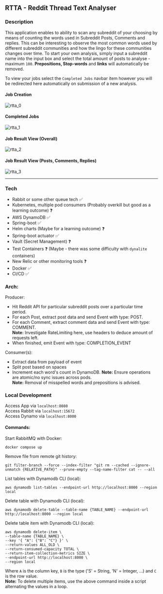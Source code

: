 ## RTTA - Reddit Thread Text Analyser

### Description
This application enables to ability to scan any subreddit of your choosing by means of counting the words used in Subreddit Posts, Comments and replies. This can be interesting to observe the most common words used by different subreddit communities and how the lingo for these communities changes over time. 
To start your own analysis, simply input a subreddit name into the input box and select the total amount of posts to analyse - maximum `100`. **Prepositions, Stop-words** and **links** will automatically be removed.

To view your jobs select the `Completed Jobs` navbar item however you will be redirected here automatically on submission of a new analysis.

#### Job Creation
![rtta_0](https://user-images.githubusercontent.com/21260839/216834186-67728efc-dcc6-4f68-a5de-58cdf3db96d2.png)

#### Completed Jobs
![rtta_1](https://user-images.githubusercontent.com/21260839/216834184-3516a6b7-d2b3-452f-be53-b15b22dd787e.png)

#### Job Result View (Overall)
![rtta_2](https://user-images.githubusercontent.com/21260839/216834182-95d9f194-e214-496a-86fd-0fe850e591d4.png)

#### Job Result View (Posts, Comments, Replies)
![rtta_3](https://user-images.githubusercontent.com/21260839/216834179-b0debf38-3ca5-4031-a106-8cebd67c962f.png)

---

### Tech
- Rabbit or some other queue tech ✅
- Kubernetes, multiple pod consumers (Probably overkill but good as a learning outcome) ❓
- AWS DynamoDB ✅ 
- Spring-boot ✅
- Helm charts (Maybe for a learning outcome) ❓
- Spring-boot actuator ✅
- Vault (Secret Management) ❓
- Test Containers ❓ (Maybe - there was some difficulty with `dynalite` containers)
- New Relic or other monitoring tools ❓
- Docker ✅
- CI/CD ✅

### Arch:

Producer:
- Hit Reddit API for particular subreddit posts over a particular time period.
- For each Post, extract post data and send Event with type: POST.
- For each Comment, extract comment data and send Event with type: COMMENT.  
**Note:** Investigate RateLimiting here, use headers to deduce amount of requests left.  
- When finished, emit Event with type: COMPLETION_EVENT

Consumer(s):
- Extract data from payload of event
- Split post based on spaces
- Increment each word's count in DynamoDB.
**Note:** Ensure operations are atomic/no sync issues across pods.  
**Note:** Removal of misspelled words and prepositions is advised.

### Local Development
Access App via `localhost:8080`  
Access Rabbit via `localhost:15672`  
Access Dynamo via `localhost:8000`  

#### Commands:

Start RabbitMQ with Docker:
```
docker compose up
```

Remove file from remote git history:
```
git filter-branch --force --index-filter "git rm --cached --ignore-unmatch {RELATIVE_PATH}" --prune-empty --tag-name-filter cat -- --all
```

List tables with Dynamodb CLI (local):
```
aws dynamodb list-tables --endpoint-url http://localhost:8000 --region local
```

Delete table with Dynamodb CLI (local):
```
aws dynamodb delete-table --table-name {TABLE_NAME} --endpoint-url http://localhost:8000 --region local
```

Delete table item with Dynamodb CLI (local):
```
aws dynamodb delete-item \ 
--table-name {TABLE_NAME} \
--key '{ "A": {"B": "C"} }' \
--return-values ALL_OLD \
--return-consumed-capacity TOTAL \
--return-item-collection-metrics SIZE \
--endpoint-url http://localhost:8000 \
--region local
```

Where `A` is the column key, `B` is the type ('S' = String, 'N' = Integer, ...) and `C` is the row value.  
**Note:** To delete multiple items, use the above command inside a script alternating the values in a loop. 
